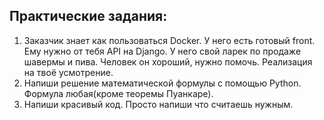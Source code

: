 ## Практические задания:


1. Заказчик знает как пользоваться Docker. У него есть готовый front. Ему нужно от тебя API на Django. У него свой ларек
по продаже шавермы и пива. Человек он хороший, нужно помочь. Реализация на твоё усмотрение. 
2. Напиши решение математической формулы с помощью Python. Формула любая(кроме теоремы Пуанкаре). 
3. Напиши красивый код. Просто напиши что считаешь нужным. 
